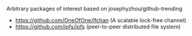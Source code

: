 Arbitrary packages of interest based on josephyzhou/github-trending

- https://github.com/OneOfOne/lfchan (A scalable lock-free channel)
- https://github.com/ipfs/ipfs (peer-to-peer distributed file system)
